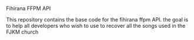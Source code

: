 Fihirana FFPM API

This repository contains the base code for the fihirana ffpm API. the goal is to help all developers who wish to use to recover all the songs used in the FJKM church